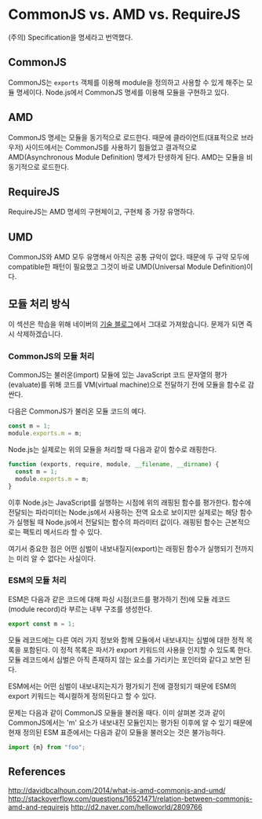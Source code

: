 # CommonJS vs. AMD vs. RequireJS

(주의) Specification을 명세라고 번역했다.

## CommonJS

CommonJS는 `exports` 객체를 이용해 module을 정의하고 사용할 수 있게 해주는 모듈 명세이다. Node.js에서 CommonJS 명세를 이용해 모듈을 구현하고 있다.

## AMD

CommonJS 명세는 모듈을 동기적으로 로드한다. 때문에 클라이언트(대표적으로 브라우저) 사이드에서는 CommonJS를 사용하기 힘들었고 결과적으로 AMD(Asynchronous Module Definition) 명세가 탄생하게 된다. AMD는 모듈을 비동기적으로 로드한다.

## RequireJS

RequireJS는 AMD 명세의 구현체이고, 구현체 중 가장 유명하다.

## UMD

CommonJS와 AMD 모두 유명해서 아직은 공통 규악이 없다. 때문에 두 규약 모두에 compatible한 패턴이 필요했고 그것이 바로 UMD(Universal Module Definition)이다.

## 모듈 처리 방식

이 섹션은 학습을 위해 네이버의 [기술 블로그](http://d2.naver.com/helloworld/2809766)에서 그대로 가져왔습니다. 문제가 되면 즉시 삭제하겠습니다.

### CommonJS의 모듈 처리

CommonJS는 불러온(import) 모듈에 있는 JavaScript 코드 문자열의 평가(evaluate)를 위해 코드를 VM(virtual machine)으로 전달하기 전에 모듈을 함수로 감싼다.

다음은 CommonJS가 불러온 모듈 코드의 예다.

```javascript
const m = 1;  
module.exports.m = m;
```

Node.js는 실제로는 위의 모듈을 처리할 때 다음과 같이 함수로 래핑한다.

```javascript
function (exports, require, module, __filename, __dirname) {  
  const m = 1;
  module.exports.m = m;
}
```

이후 Node.js는 JavaScript를 실행하는 시점에 위의 래핑된 함수를 평가한다. 함수에 전달되는 파라미터는 Node.js에서 사용하는 전역 요소로 보이지만 실제로는 해당 함수가 실행될 때 Node.js에서 전달되는 함수의 파라미터 값이다. 래핑된 함수는 근본적으로는 팩토리 메서드라 할 수 있다.

여기서 중요한 점은 어떤 심벌이 내보내질지(export)는 래핑된 함수가 실행되기 전까지는 미리 알 수 없다는 사실이다.


### ESM의 모듈 처리

ESM은 다음과 같은 코드에 대해 파싱 시점(코드를 평가하기 전)에 모듈 레코드(module record)라 부르는 내부 구조를 생성한다.

```javascript
export const m = 1;  
```

모듈 레코드에는 다른 여러 가지 정보와 함께 모듈에서 내보내지는 심벌에 대한 정적 목록을 포함된다. 이 정적 목록은 파서가 export 키워드의 사용을 인지할 수 있도록 한다. 모듈 레코드에서 심벌은 아직 존재하지 않는 요소를 가리키는 포인터와 같다고 보면 된다.

ESM에서는 어떤 심벌이 내보내지는지가 평가되기 전에 결정되기 때문에 ESM의 export 키워드는 렉시컬하게 정의된다고 할 수 있다.

문제는 다음과 같이 CommonJS 모듈을 불러올 때다. 이미 살펴본 것과 같이 CommonJS에서는 'm' 요소가 내보내진 모듈인지는 평가된 이후에 알 수 있기 때문에 현재 정의된 ESM 표준에서는 다음과 같이 모듈을 불러오는 것은 불가능하다.

```javascript
import {m} from "foo";  
```

## References
<http://davidbcalhoun.com/2014/what-is-amd-commonjs-and-umd/>
<http://stackoverflow.com/questions/16521471/relation-between-commonjs-amd-and-requirejs>
<http://d2.naver.com/helloworld/2809766>